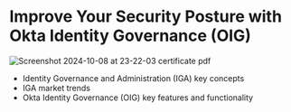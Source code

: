 # Improve Your Security Posture with Okta Identity Governance (OIG)
![Screenshot 2024-10-08 at 23-22-03 certificate pdf](https://github.com/user-attachments/assets/51557b3f-7ce9-4d4d-a59f-9c3a94116210)

*  Identity Governance and Administration (IGA) key concepts
*  IGA market trends
*  Okta Identity Governance (OIG) key features and functionality
